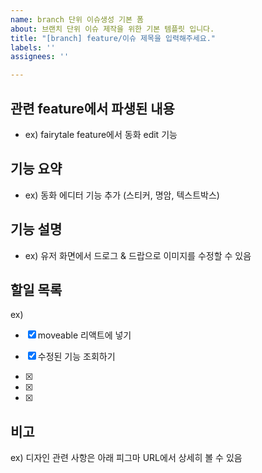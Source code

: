 ```yaml
---
name: branch 단위 이슈생성 기본 폼
about: 브랜치 단위 이슈 제작을 위한 기본 템플릿 입니다.
title: "[branch] feature/이슈 제목을 입력해주세요."
labels: ''
assignees: ''

---
```


## 관련 feature에서 파생된 내용
- ex) fairytale feature에서 동화 edit 기능

## 기능 요약
- ex) 동화 에디터 기능 추가 (스티커, 명암, 텍스트박스)

## 기능 설명
- ex) 유저 화면에서 드로그 & 드랍으로 이미지를 수정할 수 있음

## 할일 목록
ex)
- [x] moveable 리액트에 넣기
- [x] 수정된 기능 조회하기

- [x] 
- [x] 
- [x] 

## 비고
ex) 디자인 관련 사항은 아래 피그마 URL에서 상세히 볼 수 있음
